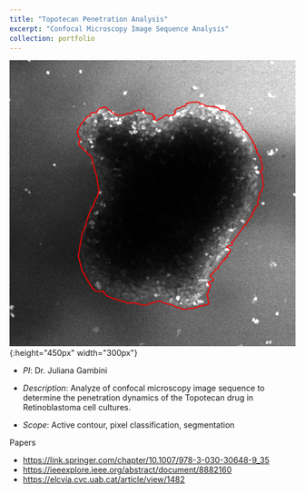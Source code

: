 ```yaml
---
title: "Topotecan Penetration Analysis"
excerpt: "Confocal Microscopy Image Sequence Analysis"
collection: portfolio
---
```


![Descriptor](/images/mgac-ok.png){:height="450px" width="300px"}

* *PI*: Dr. Juliana Gambini

* *Description*: Analyze of confocal microscopy image sequence to determine the penetration dynamics of the Topotecan drug in Retinoblastoma cell cultures.

* *Scope*: Active contour, pixel classification, segmentation

Papers
* https://link.springer.com/chapter/10.1007/978-3-030-30648-9_35
* https://ieeexplore.ieee.org/abstract/document/8882160
* https://elcvia.cvc.uab.cat/article/view/1482






